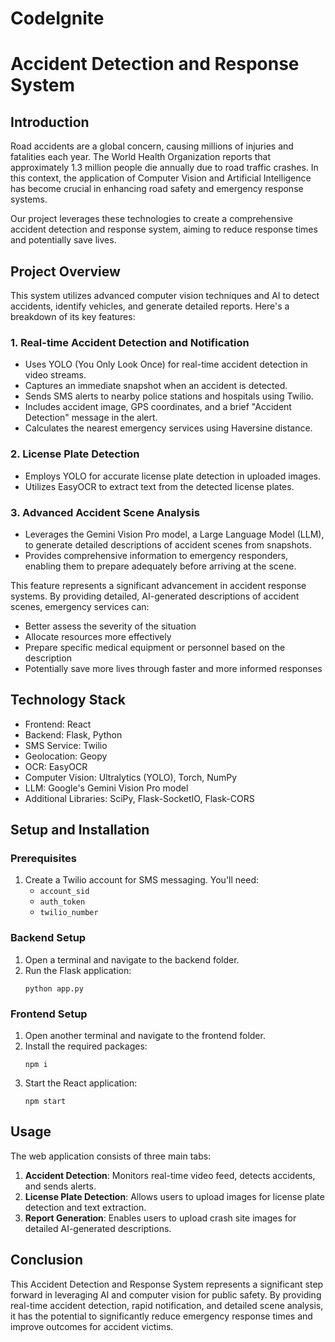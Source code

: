 # CodeIgnite
# Accident Detection and Response System

## Introduction

Road accidents are a global concern, causing millions of injuries and fatalities each year. The World Health Organization reports that approximately 1.3 million people die annually due to road traffic crashes. In this context, the application of Computer Vision and Artificial Intelligence has become crucial in enhancing road safety and emergency response systems.

Our project leverages these technologies to create a comprehensive accident detection and response system, aiming to reduce response times and potentially save lives.

## Project Overview

This system utilizes advanced computer vision techniques and AI to detect accidents, identify vehicles, and generate detailed reports. Here's a breakdown of its key features:

### 1. Real-time Accident Detection and Notification

- Uses YOLO (You Only Look Once) for real-time accident detection in video streams.
- Captures an immediate snapshot when an accident is detected.
- Sends SMS alerts to nearby police stations and hospitals using Twilio.
- Includes accident image, GPS coordinates, and a brief "Accident Detection" message in the alert.
- Calculates the nearest emergency services using Haversine distance.

### 2. License Plate Detection

- Employs YOLO for accurate license plate detection in uploaded images.
- Utilizes EasyOCR to extract text from the detected license plates.

### 3. Advanced Accident Scene Analysis

- Leverages the Gemini Vision Pro model, a Large Language Model (LLM), to generate detailed descriptions of accident scenes from snapshots.
- Provides comprehensive information to emergency responders, enabling them to prepare adequately before arriving at the scene.

This feature represents a significant advancement in accident response systems. By providing detailed, AI-generated descriptions of accident scenes, emergency services can:

- Better assess the severity of the situation
- Allocate resources more effectively
- Prepare specific medical equipment or personnel based on the description
- Potentially save more lives through faster and more informed responses

## Technology Stack

- Frontend: React
- Backend: Flask, Python
- SMS Service: Twilio
- Geolocation: Geopy
- OCR: EasyOCR
- Computer Vision: Ultralytics (YOLO), Torch, NumPy
- LLM: Google's Gemini Vision Pro model
- Additional Libraries: SciPy, Flask-SocketIO, Flask-CORS

## Setup and Installation

### Prerequisites

1. Create a Twilio account for SMS messaging. You'll need:
   - `account_sid`
   - `auth_token`
   - `twilio_number`

### Backend Setup

1. Open a terminal and navigate to the backend folder.
2. Run the Flask application:
   ```
   python app.py
   ```

### Frontend Setup

1. Open another terminal and navigate to the frontend folder.
2. Install the required packages:
   ```
   npm i
   ```
3. Start the React application:
   ```
   npm start
   ```

## Usage

The web application consists of three main tabs:

1. **Accident Detection**: Monitors real-time video feed, detects accidents, and sends alerts.
2. **License Plate Detection**: Allows users to upload images for license plate detection and text extraction.
3. **Report Generation**: Enables users to upload crash site images for detailed AI-generated descriptions.

## Conclusion

This Accident Detection and Response System represents a significant step forward in leveraging AI and computer vision for public safety. By providing real-time accident detection, rapid notification, and detailed scene analysis, it has the potential to significantly reduce emergency response times and improve outcomes for accident victims.

